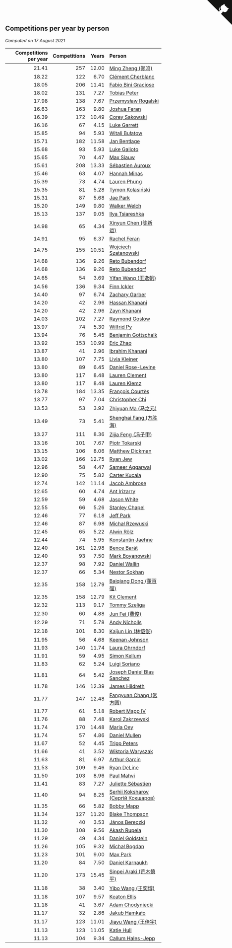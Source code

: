 ## Competitions per year by person

*Computed on 17 August 2021*

| Competitions per year | Competitions | Years | Person |
| ---: | ---: | ---: | :--- |
| 21.41 | 257 | 12.00 | [Ming Zheng (郑鸣)](https://www.worldcubeassociation.org/persons/2009ZHEN11) |
| 18.22 | 122 | 6.70 | [Clément Cherblanc](https://www.worldcubeassociation.org/persons/2014CHER05) |
| 18.05 | 206 | 11.41 | [Fabio Bini Graciose](https://www.worldcubeassociation.org/persons/2010GRAC02) |
| 18.02 | 131 | 7.27 | [Tobias Peter](https://www.worldcubeassociation.org/persons/2014PETE03) |
| 17.98 | 138 | 7.67 | [Przemysław Rogalski](https://www.worldcubeassociation.org/persons/2013ROGA02) |
| 16.63 | 163 | 9.80 | [Joshua Feran](https://www.worldcubeassociation.org/persons/2011FERA01) |
| 16.39 | 172 | 10.49 | [Corey Sakowski](https://www.worldcubeassociation.org/persons/2011SAKO01) |
| 16.16 | 67 | 4.15 | [Luke Garrett](https://www.worldcubeassociation.org/persons/2017GARR05) |
| 15.85 | 94 | 5.93 | [Witali Bułatow](https://www.worldcubeassociation.org/persons/2015BUAT01) |
| 15.71 | 182 | 11.58 | [Jan Bentlage](https://www.worldcubeassociation.org/persons/2010BENT01) |
| 15.68 | 93 | 5.93 | [Luke Galioto](https://www.worldcubeassociation.org/persons/2015GALI02) |
| 15.65 | 70 | 4.47 | [Max Siauw](https://www.worldcubeassociation.org/persons/2017SIAU02) |
| 15.61 | 208 | 13.33 | [Sébastien Auroux](https://www.worldcubeassociation.org/persons/2008AURO01) |
| 15.46 | 63 | 4.07 | [Hannah Minas](https://www.worldcubeassociation.org/persons/2017MINA04) |
| 15.39 | 73 | 4.74 | [Lauren Phung](https://www.worldcubeassociation.org/persons/2016PHUN02) |
| 15.35 | 81 | 5.28 | [Tymon Kolasiński](https://www.worldcubeassociation.org/persons/2016KOLA02) |
| 15.31 | 87 | 5.68 | [Jae Park](https://www.worldcubeassociation.org/persons/2015PARK24) |
| 15.20 | 149 | 9.80 | [Walker Welch](https://www.worldcubeassociation.org/persons/2011WELC01) |
| 15.13 | 137 | 9.05 | [Ilya Tsiareshka](https://www.worldcubeassociation.org/persons/2012TERE01) |
| 14.98 | 65 | 4.34 | [Xinyun Chen (陈新运)](https://www.worldcubeassociation.org/persons/2017CHEN36) |
| 14.91 | 95 | 6.37 | [Rachel Feran](https://www.worldcubeassociation.org/persons/2015FERA01) |
| 14.75 | 155 | 10.51 | [Wojciech Szatanowski](https://www.worldcubeassociation.org/persons/2011SZAT01) |
| 14.68 | 136 | 9.26 | [Reto Bubendorf](https://www.worldcubeassociation.org/persons/2012BUBE01) |
| 14.68 | 136 | 9.26 | [Reto Bubendorf](https://www.worldcubeassociation.org/persons/2012BUBE01) |
| 14.65 | 54 | 3.69 | [Yifan Wang (王逸帆)](https://www.worldcubeassociation.org/persons/2017WANY29) |
| 14.56 | 136 | 9.34 | [Finn Ickler](https://www.worldcubeassociation.org/persons/2012ICKL01) |
| 14.40 | 97 | 6.74 | [Zachary Garber](https://www.worldcubeassociation.org/persons/2014GARB01) |
| 14.20 | 42 | 2.96 | [Hassan Khanani](https://www.worldcubeassociation.org/persons/2018KHAN26) |
| 14.20 | 42 | 2.96 | [Zayn Khanani](https://www.worldcubeassociation.org/persons/2018KHAN28) |
| 14.03 | 102 | 7.27 | [Raymond Goslow](https://www.worldcubeassociation.org/persons/2014GOSL01) |
| 13.97 | 74 | 5.30 | [Wilfrid Py](https://www.worldcubeassociation.org/persons/2016PYWI01) |
| 13.94 | 76 | 5.45 | [Benjamin Gottschalk](https://www.worldcubeassociation.org/persons/2016GOTT01) |
| 13.92 | 153 | 10.99 | [Eric Zhao](https://www.worldcubeassociation.org/persons/2010ZHAO19) |
| 13.87 | 41 | 2.96 | [Ibrahim Khanani](https://www.worldcubeassociation.org/persons/2018KHAN27) |
| 13.80 | 107 | 7.75 | [Livia Kleiner](https://www.worldcubeassociation.org/persons/2013KLEI03) |
| 13.80 | 89 | 6.45 | [Daniel Rose-Levine](https://www.worldcubeassociation.org/persons/2015ROSE01) |
| 13.80 | 117 | 8.48 | [Lauren Clement](https://www.worldcubeassociation.org/persons/2013KLEM01) |
| 13.80 | 117 | 8.48 | [Lauren Klemz](https://www.worldcubeassociation.org/persons/2013KLEM01) |
| 13.78 | 184 | 13.35 | [François Courtès](https://www.worldcubeassociation.org/persons/2008COUR01) |
| 13.77 | 97 | 7.04 | [Christopher Chi](https://www.worldcubeassociation.org/persons/2014CHIC01) |
| 13.53 | 53 | 3.92 | [Zhiyuan Ma (马之元)](https://www.worldcubeassociation.org/persons/2017MAZH04) |
| 13.49 | 73 | 5.41 | [Shenghai Fang (方胜海)](https://www.worldcubeassociation.org/persons/2016FANG01) |
| 13.27 | 111 | 8.36 | [Zijia Feng (冯子甲)](https://www.worldcubeassociation.org/persons/2013FENG02) |
| 13.16 | 101 | 7.67 | [Piotr Tokarski](https://www.worldcubeassociation.org/persons/2013TOKA01) |
| 13.15 | 106 | 8.06 | [Matthew Dickman](https://www.worldcubeassociation.org/persons/2013DICK01) |
| 13.02 | 166 | 12.75 | [Ryan Jew](https://www.worldcubeassociation.org/persons/2008JEWR01) |
| 12.96 | 58 | 4.47 | [Sameer Aggarwal](https://www.worldcubeassociation.org/persons/2017AGGA01) |
| 12.90 | 75 | 5.82 | [Carter Kucala](https://www.worldcubeassociation.org/persons/2015KUCA01) |
| 12.74 | 142 | 11.14 | [Jacob Ambrose](https://www.worldcubeassociation.org/persons/2010AMBR01) |
| 12.65 | 60 | 4.74 | [Ant Irizarry](https://www.worldcubeassociation.org/persons/2016IRIZ02) |
| 12.59 | 59 | 4.68 | [Jason White](https://www.worldcubeassociation.org/persons/2016WHIT16) |
| 12.55 | 66 | 5.26 | [Stanley Chapel](https://www.worldcubeassociation.org/persons/2016CHAP04) |
| 12.46 | 77 | 6.18 | [Jeff Park](https://www.worldcubeassociation.org/persons/2015PARK08) |
| 12.46 | 87 | 6.98 | [Michał Rzewuski](https://www.worldcubeassociation.org/persons/2014RZEW01) |
| 12.45 | 65 | 5.22 | [Alwin Rölz](https://www.worldcubeassociation.org/persons/2016ROLZ01) |
| 12.44 | 74 | 5.95 | [Konstantin Jaehne](https://www.worldcubeassociation.org/persons/2015JAEH01) |
| 12.40 | 161 | 12.98 | [Bence Barát](https://www.worldcubeassociation.org/persons/2008BARA01) |
| 12.40 | 93 | 7.50 | [Mark Boyanowski](https://www.worldcubeassociation.org/persons/2014BOYA01) |
| 12.37 | 98 | 7.92 | [Daniel Wallin](https://www.worldcubeassociation.org/persons/2013WALL03) |
| 12.37 | 66 | 5.34 | [Nestor Sokhan](https://www.worldcubeassociation.org/persons/2016SOKH01) |
| 12.35 | 158 | 12.79 | [Baiqiang Dong (董百强)](https://www.worldcubeassociation.org/persons/2008DONG06) |
| 12.35 | 158 | 12.79 | [Kit Clement](https://www.worldcubeassociation.org/persons/2008CLEM01) |
| 12.32 | 113 | 9.17 | [Tommy Szeliga](https://www.worldcubeassociation.org/persons/2012SZEL01) |
| 12.30 | 60 | 4.88 | [Jun Fei (费俊)](https://www.worldcubeassociation.org/persons/2016FEIJ02) |
| 12.29 | 71 | 5.78 | [Andy Nicholls](https://www.worldcubeassociation.org/persons/2015NICH04) |
| 12.18 | 101 | 8.30 | [Kaijun Lin (林恺俊)](https://www.worldcubeassociation.org/persons/2013LINK01) |
| 11.95 | 56 | 4.68 | [Keenan Johnson](https://www.worldcubeassociation.org/persons/2016JOHN30) |
| 11.93 | 140 | 11.74 | [Laura Ohrndorf](https://www.worldcubeassociation.org/persons/2009OHRN01) |
| 11.91 | 59 | 4.95 | [Simon Kellum](https://www.worldcubeassociation.org/persons/2016KELL12) |
| 11.83 | 62 | 5.24 | [Luigi Soriano](https://www.worldcubeassociation.org/persons/2016SORI04) |
| 11.81 | 64 | 5.42 | [Joseph Daniel Blas Sanchez](https://www.worldcubeassociation.org/persons/2016SANC08) |
| 11.78 | 146 | 12.39 | [James Hildreth](https://www.worldcubeassociation.org/persons/2009HILD01) |
| 11.77 | 147 | 12.48 | [Fangyuan Chang (常方圆)](https://www.worldcubeassociation.org/persons/2009CHAN04) |
| 11.77 | 61 | 5.18 | [Robert Mapp IV](https://www.worldcubeassociation.org/persons/2016IVRO01) |
| 11.76 | 88 | 7.48 | [Karol Zakrzewski](https://www.worldcubeassociation.org/persons/2014ZAKR01) |
| 11.74 | 170 | 14.48 | [Maria Oey](https://www.worldcubeassociation.org/persons/2007OEYM01) |
| 11.74 | 57 | 4.86 | [Daniel Mullen](https://www.worldcubeassociation.org/persons/2016MULL04) |
| 11.67 | 52 | 4.45 | [Tripp Peters](https://www.worldcubeassociation.org/persons/2017PETE04) |
| 11.66 | 41 | 3.52 | [Wiktoria Waryszak](https://www.worldcubeassociation.org/persons/2018WARY01) |
| 11.63 | 81 | 6.97 | [Arthur Garcin](https://www.worldcubeassociation.org/persons/2014GARC27) |
| 11.53 | 109 | 9.46 | [Ryan DeLine](https://www.worldcubeassociation.org/persons/2012DELI01) |
| 11.50 | 103 | 8.96 | [Paul Mahvi](https://www.worldcubeassociation.org/persons/2012MAHV01) |
| 11.41 | 83 | 7.27 | [Juliette Sébastien](https://www.worldcubeassociation.org/persons/2014SEBA01) |
| 11.40 | 94 | 8.25 | [Serhii Koksharov (Сергій Кокшаров)](https://www.worldcubeassociation.org/persons/2013KOKS01) |
| 11.35 | 66 | 5.82 | [Bobby Mapp](https://www.worldcubeassociation.org/persons/2015MAPP01) |
| 11.34 | 127 | 11.20 | [Blake Thompson](https://www.worldcubeassociation.org/persons/2010THOM03) |
| 11.32 | 40 | 3.53 | [János Bereczki](https://www.worldcubeassociation.org/persons/2018BERE01) |
| 11.30 | 108 | 9.56 | [Akash Rupela](https://www.worldcubeassociation.org/persons/2012RUPE01) |
| 11.29 | 49 | 4.34 | [Daniel Goldstein](https://www.worldcubeassociation.org/persons/2017GOLD01) |
| 11.26 | 105 | 9.32 | [Michał Bogdan](https://www.worldcubeassociation.org/persons/2012BOGD01) |
| 11.23 | 101 | 9.00 | [Max Park](https://www.worldcubeassociation.org/persons/2012PARK03) |
| 11.20 | 84 | 7.50 | [Daniel Karnaukh](https://www.worldcubeassociation.org/persons/2014KARN02) |
| 11.20 | 173 | 15.45 | [Sinpei Araki (荒木慎平)](https://www.worldcubeassociation.org/persons/2006ARAK01) |
| 11.18 | 38 | 3.40 | [Yibo Wang (王奕博)](https://www.worldcubeassociation.org/persons/2018WANG39) |
| 11.18 | 107 | 9.57 | [Keaton Ellis](https://www.worldcubeassociation.org/persons/2012ELLI01) |
| 11.18 | 41 | 3.67 | [Adam Chodyniecki](https://www.worldcubeassociation.org/persons/2017CHOD02) |
| 11.17 | 32 | 2.86 | [Jakub Hamkało](https://www.worldcubeassociation.org/persons/2018HAMK01) |
| 11.17 | 123 | 11.01 | [Jiayu Wang (王佳宇)](https://www.worldcubeassociation.org/persons/2010WANG53) |
| 11.13 | 123 | 11.05 | [Katie Hull](https://www.worldcubeassociation.org/persons/2010HULL01) |
| 11.13 | 104 | 9.34 | [Callum Hales-Jepp](https://www.worldcubeassociation.org/persons/2012HALE01) |


<a href="https://github.com/jonatanklosko/wca_statistics" class="github-corner" aria-label="View source on Github"><svg width="80" height="80" viewBox="0 0 250 250" style="fill:#151513; color:#fff; position: absolute; top: 0; border: 0; right: 0;" aria-hidden="true"><path d="M0,0 L115,115 L130,115 L142,142 L250,250 L250,0 Z"></path><path d="M128.3,109.0 C113.8,99.7 119.0,89.6 119.0,89.6 C122.0,82.7 120.5,78.6 120.5,78.6 C119.2,72.0 123.4,76.3 123.4,76.3 C127.3,80.9 125.5,87.3 125.5,87.3 C122.9,97.6 130.6,101.9 134.4,103.2" fill="currentColor" style="transform-origin: 130px 106px;" class="octo-arm"></path><path d="M115.0,115.0 C114.9,115.1 118.7,116.5 119.8,115.4 L133.7,101.6 C136.9,99.2 139.9,98.4 142.2,98.6 C133.8,88.0 127.5,74.4 143.8,58.0 C148.5,53.4 154.0,51.2 159.7,51.0 C160.3,49.4 163.2,43.6 171.4,40.1 C171.4,40.1 176.1,42.5 178.8,56.2 C183.1,58.6 187.2,61.8 190.9,65.4 C194.5,69.0 197.7,73.2 200.1,77.6 C213.8,80.2 216.3,84.9 216.3,84.9 C212.7,93.1 206.9,96.0 205.4,96.6 C205.1,102.4 203.0,107.8 198.3,112.5 C181.9,128.9 168.3,122.5 157.7,114.1 C157.9,116.9 156.7,120.9 152.7,124.9 L141.0,136.5 C139.8,137.7 141.6,141.9 141.8,141.8 Z" fill="currentColor" class="octo-body"></path></svg></a><style>.github-corner:hover .octo-arm{animation:octocat-wave 560ms ease-in-out}@keyframes octocat-wave{0%,100%{transform:rotate(0)}20%,60%{transform:rotate(-25deg)}40%,80%{transform:rotate(10deg)}}@media (max-width:500px){.github-corner:hover .octo-arm{animation:none}.github-corner .octo-arm{animation:octocat-wave 560ms ease-in-out}}</style>
